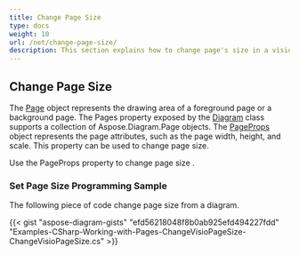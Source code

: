 ```yaml
---
title: Change Page Size
type: docs
weight: 10
url: /net/change-page-size/
description: This section explains how to change page's size in a visio file with Aspose.Diagram.
---
```


## **Change Page Size**

The [Page](http://www.aspose.com/api/net/diagram/aspose.diagram/page) object represents the drawing area of a foreground page or a background page. The Pages property exposed by the [Diagram](http://www.aspose.com/api/net/diagram/aspose.diagram/diagram) class supports a collection of Aspose.Diagram.Page objects. 
The [PageProps](https://reference.aspose.com/diagram/net/aspose.diagram/pagesheet/properties/pageprops) object represents the page attributes, such as the page width, height, and scale. This property can be used to change page size.

Use the PageProps property to change page size .
### **Set Page Size Programming Sample**
The following piece of code change page size from a diagram.

{{< gist "aspose-diagram-gists" "efd56218048f8b0ab925efd494227fdd" "Examples-CSharp-Working-with-Pages-ChangeVisioPageSize-ChangeVisioPageSize.cs" >}}
